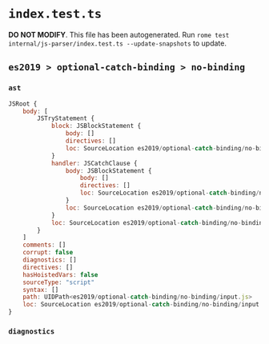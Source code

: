 # `index.test.ts`

**DO NOT MODIFY**. This file has been autogenerated. Run `rome test internal/js-parser/index.test.ts --update-snapshots` to update.

## `es2019 > optional-catch-binding > no-binding`

### `ast`

```javascript
JSRoot {
	body: [
		JSTryStatement {
			block: JSBlockStatement {
				body: []
				directives: []
				loc: SourceLocation es2019/optional-catch-binding/no-binding/input.js 1:4-3:1
			}
			handler: JSCatchClause {
				body: JSBlockStatement {
					body: []
					directives: []
					loc: SourceLocation es2019/optional-catch-binding/no-binding/input.js 4:6-6:1
				}
				loc: SourceLocation es2019/optional-catch-binding/no-binding/input.js 4:0-6:1
			}
			loc: SourceLocation es2019/optional-catch-binding/no-binding/input.js 1:0-6:1
		}
	]
	comments: []
	corrupt: false
	diagnostics: []
	directives: []
	hasHoistedVars: false
	sourceType: "script"
	syntax: []
	path: UIDPath<es2019/optional-catch-binding/no-binding/input.js>
	loc: SourceLocation es2019/optional-catch-binding/no-binding/input.js 1:0-7:0
}
```

### `diagnostics`

```

```
